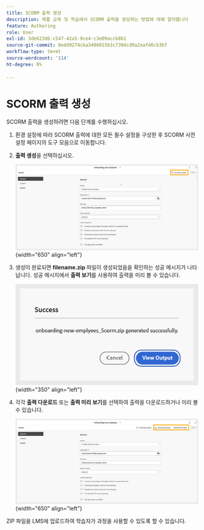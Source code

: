 ```yaml
---
title: SCORM 출력 생성
description: 제품 교육 및 학습에서 SCORM 출력을 생성하는 방법에 대해 알아봅니다
feature: Authoring
role: User
exl-id: 3de623d6-c547-42a5-9ce4-c3e09accb8b1
source-git-commit: 8edd9274cba3496015b3c730dcd9a2aafd6cb3bf
workflow-type: tm+mt
source-wordcount: '114'
ht-degree: 0%

---
```


# SCORM 출력 생성

SCORM 출력을 생성하려면 다음 단계를 수행하십시오.

1. 환경 설정에 따라 SCORM 출력에 대한 모든 필수 설정을 구성한 후 SCORM 사전 설정 페이지의 도구 모음으로 이동합니다.
1. **출력 생성**&#x200B;을 선택하십시오.

   ![](assets/scorm-generate-output.png){width="650" align="left"}

1. 생성이 완료되면 **filename.zip** 파일이 생성되었음을 확인하는 성공 메시지가 나타납니다. 성공 메시지에서 **출력 보기**&#x200B;를 사용하여 출력을 미리 볼 수 있습니다.

   ![](assets/scorm-success-message.png){width="350" align="left"}

1. 각각 **출력 다운로드** 또는 **출력 미리 보기**&#x200B;를 선택하여 출력을 다운로드하거나 미리 볼 수 있습니다.

   ![](assets/scorm-view-output.png){width="650" align="left"}

ZIP 파일을 LMS에 업로드하여 학습자가 과정을 사용할 수 있도록 할 수 있습니다.
